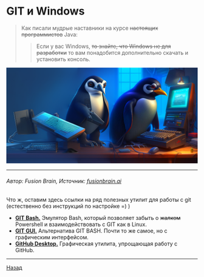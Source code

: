 # GIT и Windows
>Как писали мудрые наставники на курсе ~~настоящих программистов~~ Java:
>> Если у вас Windows, ~~то знайте, что Windows не для разработки~~ то вам понадобится дополнительно скачать и установить консоль.

![we_love_linux](./assets/pic.png)
___
###### *Автор: Fusion Brain, Источник: [fusionbrain.ai](https://fusionbrain.ai)*

Что ж, оставим здесь ссылки на ряд полезных утилит для работы с git (естественно без инструкций по настройке =) )

* [**GIT Bash.**](https://gitforwindows.org)
Эмулятор Bash, который позволяет забыть о ~~жалком~~ Powershell и взаимодействовать с GIT как в Linux.
* [**GIT GUI.**](https://gitforwindows.org)
Альтернатива GIT BASH. Почти то же самое, но с графическим интерфейсом. 
* [**GitHub Desktop.**](https://desktop.github.com/)
Графическая утилита, упрощающая работу с GitHub.

___
[Назад](./readme.md)